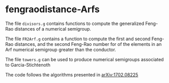 # fengraodistance-Arfs


The file `divisors.g` contains functions to compute the generalized Feng-Rao distances of a numerical semigroup.

The file `FR2Arf.g` contains a function to compute the first and second Feng-Rao distances, and the second Feng-Rao number for of the elements in an Arf numerical semigroup greater than the conductor. 

The file `towers.g` can be used to produce numerical semigroups associated to Garcia-Stichtenoth

The code follows the algorithms presented in [arXiv:1702.08225](https://arxiv.org/abs/1702.08225)
